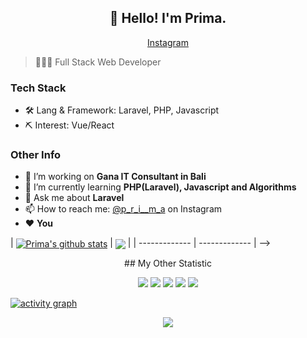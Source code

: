 <h2 align="center">👋 Hello! I'm Prima.</h2>
<p align="center">
<!--   <a href="https://blog.athulcyriac.in">Blog</a> • -->
<!--   <a href="https://twitter.com/athulcajay">Twitter</a> -->
<a href="https://instagram.com/p_r_i__m_a" target="_blank" >Instagram</a>
</p>

> 👨🏻‍💻 Full Stack Web Developer

### Tech Stack

- 🛠 Lang & Framework: Laravel, PHP, Javascript
- ⛏ Interest: Vue/React

### Other Info
- 🔭 I’m working on **Gana IT Consultant in Bali**
- 🌱 I’m currently learning **PHP(Laravel), Javascript and Algorithms**
- 💬 Ask me about **Laravel**
- 📫 How to reach me: [@p_r_i__m_a](https://instagram.com/p_r_i__m_a) on Instagram
- ❤️ **You**



</details>

<!-- ### My Github stats

<!-- [![Github Stats](https://github-readme-stats.vercel.app/api?username=broprims&bg_color=30,e96443,904e95&title_color=fff&text_color=fff)] -->

<!-- <p align="center"> <img src="https://github-readme-stats.vercel.app/api?username=broprims&show_icons=true&theme=tokyonight" alt="abhisheknaiidu" /></p> -->
  
<!--  <div align="center">
<img src="https://github-readme-stats.vercel.app/api?username=broprims&show_icons=true&count_private=true" alt="spiderpig86" />

 <img width="" src="https://github-readme-stats.vercel.app/api/top-langs/?username=broprims&layout=compact&hide_title=1&card_width=450" alt="Top language used in my repos" />
  <br />
  <small>Languages used in my public repos - big fan of JavaScript</small>
  <br />
  <br />
 </div> -->
 
| <a href="https://github.com/broprims/"><img align="center" src="https://github-readme-stats.vercel.app/api?username=broprims&show_icons=true&include_all_commits=true&hide_border=true" alt="Prima's github stats" /></a> | <a href="https://github.com/broprims/"><img align="center" src="https://github-readme-stats.vercel.app/api/top-langs/?username=broprims&layout=compact&hide_border=true" /></a> |
| ------------- | ------------- | -->
 


<div align="center">
<p>
## My Other Statistic
</p>
  
![](http://github-profile-summary-cards.vercel.app/api/cards/profile-details?username=broprims&theme=default)
![](http://github-profile-summary-cards.vercel.app/api/cards/repos-per-language?username=broprims&theme=default)
![](http://github-profile-summary-cards.vercel.app/api/cards/most-commit-language?username=broprims&theme=default)
![](http://github-profile-summary-cards.vercel.app/api/cards/stats?username=broprims&theme=default)
![](http://github-profile-summary-cards.vercel.app/api/cards/productive-time?username=broprims&theme=default&utcOffset=8)
  
</div>

[![activity graph](https://activity-graph.herokuapp.com/graph?username=broprims&theme=github-light&hide_border=true)](https://github.com/broprims)

  
<p align="center">
  <img src="https://capsule-render.vercel.app/api?type=waving&color=gradient&height=60&section=footer"/>
</p>
